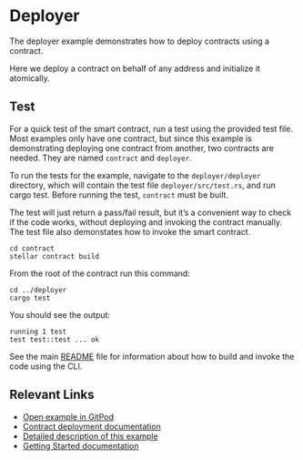 # Deployer
The deployer example demonstrates how to deploy contracts using a contract.

Here we deploy a contract on behalf of any address and initialize it atomically.

## Test
For a quick test of the smart contract, run a test using the provided test file. Most examples only have one contract, but since this example is demonstrating deploying one contract from another, two contracts are needed. They are named `contract` and `deployer`.

To run the tests for the example, navigate to the `deployer/deployer` directory, which will contain the test file `deployer/src/test.rs`, and run cargo test. Before running the test, `contract` must be built.

The test will just return a pass/fail result, but it’s a convenient way to check if the code works, without deploying and invoking the contract manually. The test file also demonstates how to invoke the smart contract. 


```
cd contract
stellar contract build
```

From the root of the contract run this command:

```
cd ../deployer
cargo test
```

You should see the output:

```
running 1 test
test test::test ... ok
```

See the main [README](../README.md) file for information about how to build and invoke the code using the CLI.

## Relevant Links
- [Open example in GitPod](https://gitpod.io/#https://github.com/stellar/soroban-examples/tree/v21.6.0)
- [Contract deployment documentation](https://developers.stellar.org/docs/build/guides/conventions/deploy-contract)
- [Detailed description of this example](https://developers.stellar.org/docs/build/smart-contracts/example-contracts/deployer)
- [Getting Started documentation](https://developers.stellar.org/docs/build/smart-contracts/getting-started)

